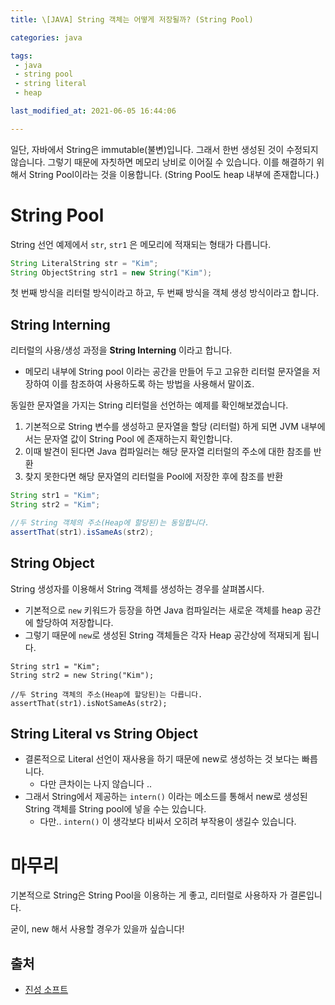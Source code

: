 ```yaml
---
title: \[JAVA] String 객체는 어떻게 저장될까? (String Pool)

categories: java

tags:  
 - java
 - string pool
 - string literal
 - heap

last_modified_at: 2021-06-05 16:44:06

---
```


일단, 자바에서 String은 immutable(불변)입니다. 그래서 한번 생성된 것이 수정되지 않습니다. 
그렇기 때문에 자칫하면 메모리 낭비로 이어질 수 있습니다. 이를 해결하기 위해서 String Pool이라는 것을 이용합니다. (String Pool도 heap 내부에 존재합니다.)

# String Pool

String 선언 예제에서 `str`, `str1` 은 메모리에 적재되는 형태가 다릅니다.

```java
String LiteralString str = "Kim";
String ObjectString str1 = new String("Kim");
```

첫 번째 방식을 리터럴 방식이라고 하고, 두 번째 방식을 객체 생성 방식이라고 합니다.

## String Interning

리터럴의 사용/생성 과정을 **String Interning** 이라고 합니다. 

- 메모리 내부에 String pool 이라는 공간을 만들어 두고 고유한 리터럴 문자열을 저장하여 이를 참조하여 사용하도록 하는 방법을 사용해서 말이죠.

동일한 문자열을 가지는 String 리터럴을 선언하는 예제를 확인해보겠습니다.

1. 기본적으로 String 변수를 생성하고 문자열을 할당 (리터럴) 하게 되면 JVM 내부에서는 문자열 값이 String Pool 에 존재하는지 확인합니다.
2. 이때 발견이 된다면 Java 컴파일러는 해당 문자열 리터럴의 주소에 대한 참조를 반환
3. 찾지 못한다면 해당 문자열의 리터럴을 Pool에 저장한 후에 참조를 반환

```java
String str1 = "Kim";
String str2 = "Kim";

//두 String 객체의 주소(Heap에 할당된)는 동일합니다.
assertThat(str1).isSameAs(str2);
```


## String Object

String 생성자를 이용해서 String 객체를 생성하는 경우를 살펴봅시다.

- 기본적으로 `new` 키워드가 등장을 하면 Java 컴파일러는 새로운 객체를 heap 공간에 할당하여 저장합니다.
- 그렇기 때문에 `new`로 생성된 String 객체들은 각자 Heap 공간상에 적재되게 됩니다.

```
String str1 = "Kim";
String str2 = new String("Kim");

//두 String 객체의 주소(Heap에 할당된)는 다릅니다.
assertThat(str1).isNotSameAs(str2);
```


## String Literal vs String Object

- 결론적으로 Literal 선언이 재사용을 하기 때문에 new로 생성하는 것 보다는 빠릅니다.
    - 다만 큰차이는 나지 않습니다 ..
- 그래서 String에서 제공하는 `intern()` 이라는 메소드를 통해서 new로 생성된 String 객체를 String pool에 넣을 수는 있습니다.
    - 다만.. `intern()` 이 생각보다 비싸서 오히려 부작용이 생길수 있습니다.

# 마무리

기본적으로 String은 String Pool을 이용하는 게 좋고, 리터럴로 사용하자 가 결론입니다.  

굳이, new 해서 사용할 경우가 있을까 싶습니다!

## 출처

- [진성 소프트](https://jinseongsoft.tistory.com/365)
<!--stackedit_data:
eyJoaXN0b3J5IjpbLTE3OTk0MzM3MTQsLTEyNTk1NzgxNzNdfQ
==
-->